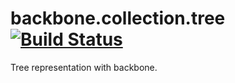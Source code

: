 # backbone.collection.tree[![Build Status](https://secure.travis-ci.org/simonfan/backbone.collection.tree.png?branch=master)](http://travis-ci.org/simonfan/backbone.collection.tree)

Tree representation with backbone.
